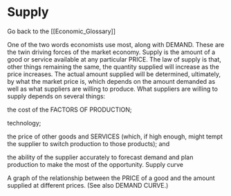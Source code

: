 # Supply

Go back to the [[Economic_Glossary]]


One of the two words economists use most, along with DEMAND. These are the twin driving forces of the market economy. Supply is the amount of a good or service available at any particular PRICE. The law of supply is that, other things remaining the same, the quantity supplied will increase as the price increases. The actual amount supplied will be determined, ultimately, by what the market price is, which depends on the amount demanded as well as what suppliers are willing to produce. What suppliers are willing to supply depends on several things:

the cost of the FACTORS OF PRODUCTION;

technology;

the price of other goods and SERVICES (which, if high enough, might tempt the supplier to switch production to those products); and

the ability of the supplier accurately to forecast demand and plan production to make the most of the opportunity.
Supply curve

A graph of the relationship between the PRICE of a good and the amount supplied at different prices. (See also DEMAND CURVE.)

